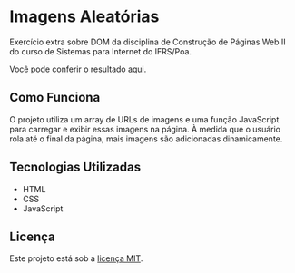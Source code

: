 # Imagens Aleatórias

Exercício extra sobre DOM da disciplina de Construção de Páginas Web II do curso de Sistemas para Internet do IFRS/Poa.

Você pode conferir o resultado [aqui](https://imagens-aleatorias-cpwii.netlify.app).

## Como Funciona

O projeto utiliza um array de URLs de imagens e uma função JavaScript para carregar e exibir essas imagens na página. À medida que o usuário rola até o final da página, mais imagens são adicionadas dinamicamente.

## Tecnologias Utilizadas

- HTML
- CSS
- JavaScript

## Licença

Este projeto está sob a [licença MIT](LICENSE).
